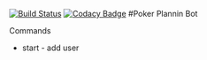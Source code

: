 [![Build Status](https://travis-ci.org/ashavrov/poker-planning-bot.svg?branch=master)](https://travis-ci.org/ashavrov/poker-planning-bot)
[![Codacy Badge](https://api.codacy.com/project/badge/Grade/63cfd172892a493a9215b3f69cf9dd33)](https://www.codacy.com?utm_source=github.com&amp;utm_medium=referral&amp;utm_content=ashavrov/poker-planning-bot&amp;utm_campaign=Badge_Grade)
#Poker Plannin Bot

Commands
*   start - add user
